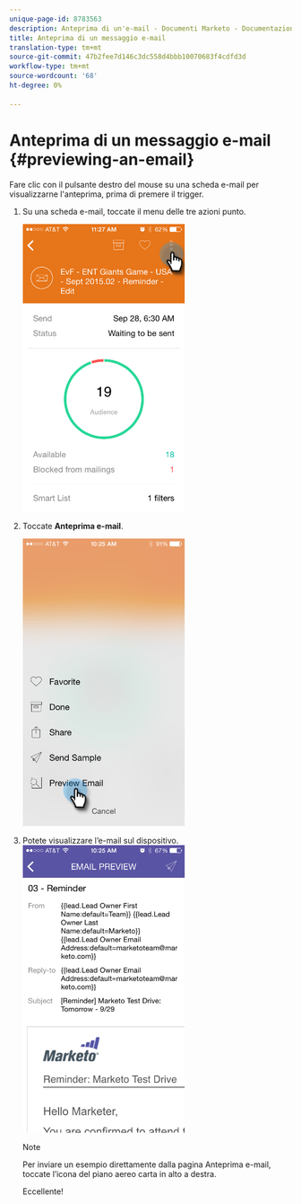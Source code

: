 ```yaml
---
unique-page-id: 8783563
description: Anteprima di un'e-mail - Documenti Marketo - Documentazione prodotto
title: Anteprima di un messaggio e-mail
translation-type: tm+mt
source-git-commit: 47b2fee7d146c3dc558d4bbb10070683f4cdfd3d
workflow-type: tm+mt
source-wordcount: '68'
ht-degree: 0%

---
```



# Anteprima di un messaggio e-mail {#previewing-an-email}

Fare clic con il pulsante destro del mouse su una scheda e-mail per visualizzarne l&#39;anteprima, prima di premere il trigger.

1. Su una scheda e-mail, toccate il menu delle tre azioni punto.

   ![](assets/image2015-9-25-11-3a30-3a52.png)

1. Toccate **Anteprima e-mail**.

   ![](assets/image2015-7-14-16-3a42-3a21.png)

1. Potete visualizzare l’e-mail sul dispositivo.\
   ![](assets/image2015-9-25-11-3a23-3a42.png)

   >[!NOTE]
   >
   >Per inviare un esempio direttamente dalla pagina Anteprima e-mail, toccate l’icona del piano aereo carta in alto a destra.

   Eccellente!

